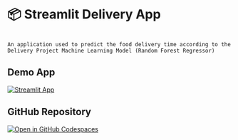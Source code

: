 # 📦 Streamlit Delivery App
```

An application used to predict the food delivery time according to the Delivery Project Machine Learning Model (Random Forest Regressor)

```

## Demo App

[![Streamlit App](https://static.streamlit.io/badges/streamlit_badge_black_white.svg)](https://appappdelivery-nl9jzkxo4zurfnuqttpsbv.streamlit.app/)


## GitHub Repository

[![Open in GitHub Codespaces](https://github.com/codespaces/badge.svg)](https://github.com/Lamiaeidr/Streamlitappdelivery)



